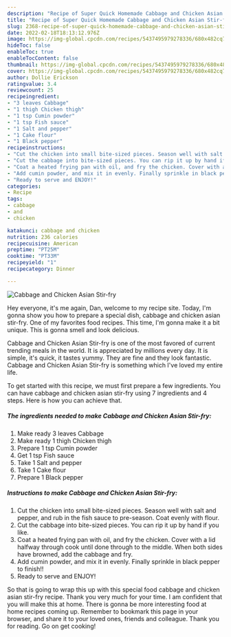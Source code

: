 ```yaml
---
description: "Recipe of Super Quick Homemade Cabbage and Chicken Asian Stir-fry"
title: "Recipe of Super Quick Homemade Cabbage and Chicken Asian Stir-fry"
slug: 2368-recipe-of-super-quick-homemade-cabbage-and-chicken-asian-stir-fry
date: 2022-02-18T18:13:12.976Z
image: https://img-global.cpcdn.com/recipes/5437495979278336/680x482cq70/cabbage-and-chicken-asian-stir-fry-recipe-main-photo.jpg
hideToc: false
enableToc: true
enableTocContent: false
thumbnail: https://img-global.cpcdn.com/recipes/5437495979278336/680x482cq70/cabbage-and-chicken-asian-stir-fry-recipe-main-photo.jpg
cover: https://img-global.cpcdn.com/recipes/5437495979278336/680x482cq70/cabbage-and-chicken-asian-stir-fry-recipe-main-photo.jpg
author: Dollie Erickson
ratingvalue: 3.4
reviewcount: 25
recipeingredient:
- "3 leaves Cabbage"
- "1 thigh Chicken thigh"
- "1 tsp Cumin powder"
- "1 tsp Fish sauce"
- "1 Salt and pepper"
- "1 Cake flour"
- "1 Black pepper"
recipeinstructions:
- "Cut the chicken into small bite-sized pieces. Season well with salt and pepper, and rub in the fish sauce to pre-season. Coat evenly with flour."
- "Cut the cabbage into bite-sized pieces. You can rip it up by hand if you like."
- "Coat a heated frying pan with oil, and fry the chicken. Cover with a lid halfway through cook until done through to the middle. When both sides have browned, add the cabbage and fry."
- "Add cumin powder, and mix it in evenly. Finally sprinkle in black pepper to finish!!"
- "Ready to serve and ENJOY!"
categories:
- Recipe
tags:
- cabbage
- and
- chicken

katakunci: cabbage and chicken 
nutrition: 236 calories
recipecuisine: American
preptime: "PT25M"
cooktime: "PT33M"
recipeyield: "1"
recipecategory: Dinner

---
```



![Cabbage and Chicken Asian Stir-fry](https://img-global.cpcdn.com/recipes/5437495979278336/680x482cq70/cabbage-and-chicken-asian-stir-fry-recipe-main-photo.jpg)

Hey everyone, it's me again, Dan, welcome to my recipe site. Today, I'm gonna show you how to prepare a special dish, cabbage and chicken asian stir-fry. One of my favorites food recipes. This time, I'm gonna make it a bit unique. This is gonna smell and look delicious.

Cabbage and Chicken Asian Stir-fry is one of the most favored of current trending meals in the world. It is appreciated by millions every day. It is simple, it's quick, it tastes yummy. They are fine and they look fantastic. Cabbage and Chicken Asian Stir-fry is something which I've loved my entire life.




To get started with this recipe, we must first prepare a few ingredients. You can have cabbage and chicken asian stir-fry using 7 ingredients and 4 steps. Here is how you can achieve that.

<!--inarticleads1-->

##### The ingredients needed to make Cabbage and Chicken Asian Stir-fry:

1. Make ready 3 leaves Cabbage
1. Make ready 1 thigh Chicken thigh
1. Prepare 1 tsp Cumin powder
1. Get 1 tsp Fish sauce
1. Take 1 Salt and pepper
1. Take 1 Cake flour
1. Prepare 1 Black pepper




<!--inarticleads2-->

##### Instructions to make Cabbage and Chicken Asian Stir-fry:

1. Cut the chicken into small bite-sized pieces. Season well with salt and pepper, and rub in the fish sauce to pre-season. Coat evenly with flour.
1. Cut the cabbage into bite-sized pieces. You can rip it up by hand if you like.
1. Coat a heated frying pan with oil, and fry the chicken. Cover with a lid halfway through cook until done through to the middle. When both sides have browned, add the cabbage and fry.
1. Add cumin powder, and mix it in evenly. Finally sprinkle in black pepper to finish!!
1. Ready to serve and ENJOY!



So that is going to wrap this up with this special food cabbage and chicken asian stir-fry recipe. Thank you very much for your time. I am confident that you will make this at home. There is gonna be more interesting food at home recipes coming up. Remember to bookmark this page in your browser, and share it to your loved ones, friends and colleague. Thank you for reading. Go on get cooking!
